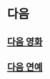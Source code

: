 # 다음

## [다음 영화](https://github.com/MOVIECORD/movie.daum)

## [다음 연예](https://github.com/MOVIECORD/entertain.daum)
